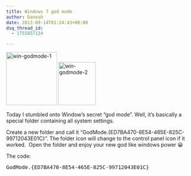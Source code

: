 ```yaml
---
title: Windows 7 god mode
author: Danesh
date: 2013-09-14T01:24:43+00:00
dsq_thread_id:
  - 1755857124

---
```

[<img loading="lazy" class="alignnone size-full wp-image-3299" alt="win-godmode-1" src="/wp-content/uploads/2013/09/win-godmode-1.png" width="138" height="144" />][1] [<img loading="lazy" class="alignnone size-medium wp-image-3300" alt="win-godmode-2" src="/wp-content/uploads/2013/09/win-godmode-2.png" width="101" height="117" />][2]

Today I stumbled onto Window&#8217;s secret &#8220;god mode&#8221;. Well, it&#8217;s basically a special folder containing all system settings.

Create a new folder and call it &#8220;GodMode.{ED7BA470-8E54-465E-825C-99712043E01C}&#8221;. The folder icon will change to the control panel icon if it worked.  Open the folder and enjoy your new god like windows power 😀

The code:

<pre>GodMode.{ED7BA470-8E54-465E-825C-99712043E01C}</pre>

 [1]: /wp-content/uploads/2013/09/win-godmode-1.png
 [2]: /wp-content/uploads/2013/09/win-godmode-2.png